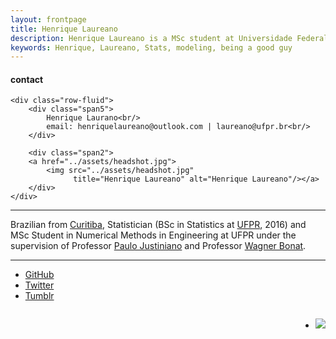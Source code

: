 ```yaml
---
layout: frontpage
title: Henrique Laureano
description: Henrique Laureano is a MSc student at Universidade Federal do Paran\'{a}.
keywords: Henrique, Laureano, Stats, modeling, being a good guy
---
```


<div class="container">
<h4><a name="contact"></a>contact</h4>

    <div class="row-fluid">
        <div class="span5">
            Henrique Laurano<br/>
            email: henriquelaureano@outlook.com | laureano@ufpr.br<br/>
        </div>

        <div class="span2">
        <a href="../assets/headshot.jpg">
            <img src="../assets/headshot.jpg"
                  title="Henrique Laureano" alt="Henrique Laureano"/></a>
        </div>
    </div>
</div>

---

Brazilian from [Curitiba](https://goo.gl/K1Qcdv), Statistician (BSc in
Statistics at [UFPR](https://goo.gl/DtVAbi), 2016) and MSc Student in
Numerical Methods in Engineering at UFPR under the supervision of
Professor [Paulo Justiniano](http://leg.ufpr.br/~paulojus/) and
Professor [Wagner Bonat](http://www.leg.ufpr.br/~wagner/).

---

<div class="navbar">
  <div class="navbar-inner">
      <ul class="nav">
          <li><a href="https://github.com/mynameislaure">GitHub</a></li>
          <li><a href="https://twitter.com/hap_laureano">Twitter</a></li>
          <li><a href="{{ BASE_PATH }}/tumblr/">Tumblr</a></li>
      </ul>
  </div>
</div>

<div style="float: right; height: 5%;">
 <ul class="nav">
     <li><a href="{{ BASE_PATH }}/assets/mike.html"><img src="../assets/mike.png"></a></li>
 </ul>
</div>
